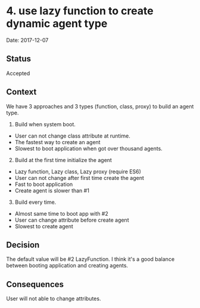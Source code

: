 # 4. use lazy function to create dynamic agent type

Date: 2017-12-07

## Status

Accepted

## Context

We have 3 approaches and 3 types (function, class, proxy) to build an agent type.

1. Build when system boot. 
  - User can not change class attribute at runtime.
  - The fastest way to create an agent
  - Slowest to boot application when got over thousand agents.
   
2. Build at the first time initialize the agent
  - Lazy function, Lazy class, Lazy proxy (require ES6)
  - User can not change after first time create the agent
  - Fast to boot application
  - Create agent is slower than #1
   
3. Build every time. 
  - Almost same time to boot app with #2
  - User can change attribute before create agent
  - Slowest to create agent 

## Decision

The default value will be #2 LazyFunction. I think it's a good balance between booting application and creating agents.

## Consequences

User will not able to change attributes.
